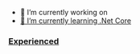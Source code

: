 <!--

-->

- 🔭 I’m currently working on <a href="https://github.com/michaelbaker34/SimpleDungeonCrawler">
- 🌱 I’m currently learning .Net Core

### Experienced 
